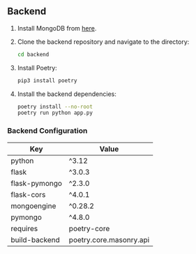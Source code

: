## Backend

1. Install MongoDB from [here](https://www.mongodb.com/try/download/community).

2. Clone the backend repository and navigate to the directory:

   ```sh
   cd backend
   ```

3. Install Poetry:

   ```sh
   pip3 install poetry
   ```

4. Install the backend dependencies:

   ```sh
   poetry install --no-root
   poetry run python app.py
   ```

### Backend Configuration

| Key           | Value                   |
| ------------- | ----------------------- |
| python        | ^3.12                   |
| flask         | ^3.0.3                  |
| flask-pymongo | ^2.3.0                  |
| flask-cors    | ^4.0.1                  |
| mongoengine   | ^0.28.2                 |
| pymongo       | ^4.8.0                  |
| requires      | poetry-core             |
| build-backend | poetry.core.masonry.api |
